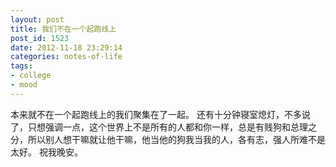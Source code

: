 ```yaml
---
layout: post
title: 我们不在一个起跑线上
post_id: 1523
date: 2012-11-18 23:29:14
categories: notes-of-life
tags:
- college
- mood
---
```


本来就不在一个起跑线上的我们聚集在了一起。 还有十分钟寝室熄灯，不多说了，只想强调一点，这个世界上不是所有的人都和你一样，总是有贱狗和总理之分，所以别人想干嘛就让他干嘛，他当他的狗我当我的人，各有志，强人所难不是太好。 祝我晚安。